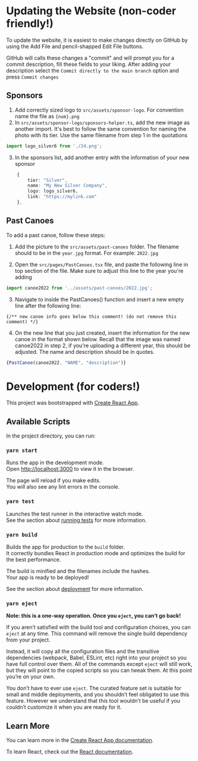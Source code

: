 # Updating the Website (non-coder friendly!)

To update the website, it is easiest to make changes directly on GitHub by using the Add File and pencil-shapped Edit File buttons. 

GitHub will calls these changes a "commit" and will prompt you for a commit description, fill these fields to your liking. After adding your description select the `Commit directly to the main branch` option and press `Commit changes`

## Sponsors

1. Add correctly sized logo to `src/assets/sponsor-logo`. For convention name the file as `{num}.png`
2. In `src/assets/sponsor-logo/sponsors-helper.ts`, add the new image as another import. It's best to follow the same convention for naming the photo with its tier. Use the same filename from step 1 in the quotations

```ts
import logo_silver6 from './24.png';
```
3. In the sponsors list, add another entry with the information of your new sponsor
```ts
    {
        tier: "Silver",
        name: "My New Silver Company",
        logo: logo_silver6,
        link: "https://mylink.com"
    },
```


## Past Canoes

To add a past canoe, follow these steps:

1. Add the picture to the `src/assets/past-canoes` folder. The filename should to be in the `year.jpg` format. For example: `2022.jpg`

2. Open the `src/pages/PastCanoes.tsx` file, and paste the following line in top section of the file. Make sure to adjust this line to the year you're adding

```typescript
import canoe2022 from '../assets/past-canoes/2022.jpg';
```
3. Navigate to inside the PastCanoes() function and insert a new empty line after the following line:

``` tsx
{/** new canoe info goes below this comment! (do not remove this comment) */}
```
4. On the new line that you just created, insert the information for the new canoe in the format shown below. Recall that the image was named canoe2022 in step 2, if you're uploading a different year, this should be adjusted. The name and description should be in quotes.

```typescript
{PastCanoe(canoe2022, "NAME", "description")}
```


# Development (for coders!)

This project was bootstrapped with [Create React App](https://github.com/facebook/create-react-app).

## Available Scripts

In the project directory, you can run:

### `yarn start`

Runs the app in the development mode.\
Open [http://localhost:3000](http://localhost:3000) to view it in the browser.

The page will reload if you make edits.\
You will also see any lint errors in the console.

### `yarn test`

Launches the test runner in the interactive watch mode.\
See the section about [running tests](https://facebook.github.io/create-react-app/docs/running-tests) for more information.

### `yarn build`

Builds the app for production to the `build` folder.\
It correctly bundles React in production mode and optimizes the build for the best performance.

The build is minified and the filenames include the hashes.\
Your app is ready to be deployed!

See the section about [deployment](https://facebook.github.io/create-react-app/docs/deployment) for more information.

### `yarn eject`

**Note: this is a one-way operation. Once you `eject`, you can’t go back!**

If you aren’t satisfied with the build tool and configuration choices, you can `eject` at any time. This command will remove the single build dependency from your project.

Instead, it will copy all the configuration files and the transitive dependencies (webpack, Babel, ESLint, etc) right into your project so you have full control over them. All of the commands except `eject` will still work, but they will point to the copied scripts so you can tweak them. At this point you’re on your own.

You don’t have to ever use `eject`. The curated feature set is suitable for small and middle deployments, and you shouldn’t feel obligated to use this feature. However we understand that this tool wouldn’t be useful if you couldn’t customize it when you are ready for it.

## Learn More

You can learn more in the [Create React App documentation](https://facebook.github.io/create-react-app/docs/getting-started).

To learn React, check out the [React documentation](https://reactjs.org/).
